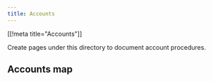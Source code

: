 ```yaml
---
title: Accounts
---
```


[[!meta title="Accounts"]]

Create pages under this directory to document account procedures.

## Accounts map
